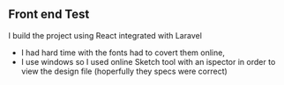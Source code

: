## Front end Test

I build the project using React integrated with Laravel 

- I had hard time with the fonts had to covert them online, 
- I use windows so I used online Sketch tool with an ispector in order to view the design file (hoperfully they specs were correct)
